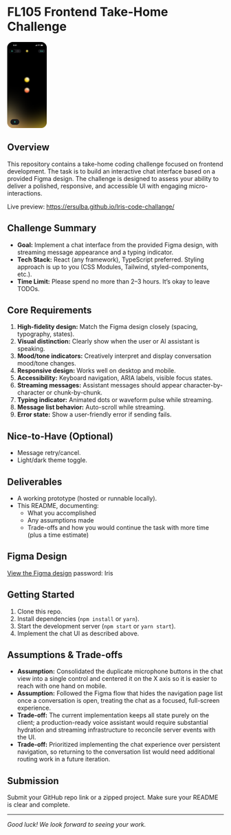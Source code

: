 # FL105 Frontend Take-Home Challenge

![Figma Design Preview](./design.png)

## Overview

This repository contains a take-home coding challenge focused on frontend development. The task is to build an interactive chat interface based on a provided Figma design. The challenge is designed to assess your ability to deliver a polished, responsive, and accessible UI with engaging micro-interactions.

Live preview: https://ersulba.github.io/Iris-code-challange/

## Challenge Summary

- **Goal:** Implement a chat interface from the provided Figma design, with streaming message appearance and a typing indicator.
- **Tech Stack:** React (any framework), TypeScript preferred. Styling approach is up to you (CSS Modules, Tailwind, styled-components, etc.).
- **Time Limit:** Please spend no more than 2–3 hours. It’s okay to leave TODOs.

## Core Requirements

1. **High-fidelity design:** Match the Figma design closely (spacing, typography, states).
2. **Visual distinction:** Clearly show when the user or AI assistant is speaking.
3. **Mood/tone indicators:** Creatively interpret and display conversation mood/tone changes.
4. **Responsive design:** Works well on desktop and mobile.
5. **Accessibility:** Keyboard navigation, ARIA labels, visible focus states.
6. **Streaming messages:** Assistant messages should appear character-by-character or chunk-by-chunk.
7. **Typing indicator:** Animated dots or waveform pulse while streaming.
8. **Message list behavior:** Auto-scroll while streaming.
9. **Error state:** Show a user-friendly error if sending fails.

## Nice-to-Have (Optional)

- Message retry/cancel.
- Light/dark theme toggle.

## Deliverables

- A working prototype (hosted or runnable locally).
- This README, documenting:
  - What you accomplished
  - Any assumptions made
  - Trade-offs and how you would continue the task with more time (plus a time estimate)

## Figma Design

[View the Figma design](https://www.figma.com/design/AL0hlU5r67DCykEUBRe3yH/FE-Code-Challenge)
password: Iris

## Getting Started

1. Clone this repo.
2. Install dependencies (`npm install` or `yarn`).
3. Start the development server (`npm start` or `yarn start`).
4. Implement the chat UI as described above.

## Assumptions & Trade-offs

- **Assumption:** Consolidated the duplicate microphone buttons in the chat view into a single control and centered it on the X axis so it is easier to reach with one hand on mobile.
- **Assumption:** Followed the Figma flow that hides the navigation page list once a conversation is open, treating the chat as a focused, full-screen experience.
- **Trade-off:** The current implementation keeps all state purely on the client; a production-ready voice assistant would require substantial hydration and streaming infrastructure to reconcile server events with the UI.
- **Trade-off:** Prioritized implementing the chat experience over persistent navigation, so returning to the conversation list would need additional routing work in a future iteration.

## Submission

Submit your GitHub repo link or a zipped project. Make sure your README is clear and complete.

---

_Good luck! We look forward to seeing your work._
